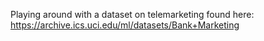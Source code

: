 Playing around with a dataset on telemarketing found here:
https://archive.ics.uci.edu/ml/datasets/Bank+Marketing
